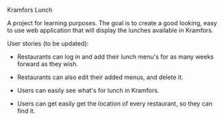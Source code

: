 Kramfors Lunch

A project for learning purposes. The goal is to create a good looking, easy to use web application that will display the lunches available in Kramfors.

User stories (to be updated):

- Restaurants can log in and add their lunch menu's for as many weeks forward as they wish.
- Restaurants can also edit their added menus, and delete it.

- Users can easily see what's for lunch in Kramfors.
- Users can get easily get the location of every restaurant, so they can find it.
